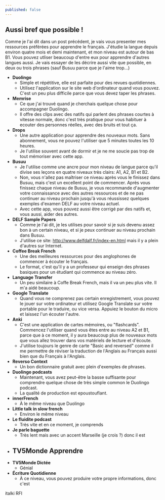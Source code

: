 ```yaml
---
published: false
---
```

## Aussi bref que possible !

Comme je l'ai dit dans un post précédent, je vais vous presenter mes ressources préférées pour apprendre le français. J'étudie la langue depuis environ quatre mois et demi maintenant, et mon niveau est autour de bas B1. Vous pouvez utliser beaucoup d'entre eux pour apprendre d'autres langues aussi. Je vais essayer de les décrire aussi vite que possible, en deux ou trois phrases (sauf Busuu parce que je l'aime trop...)  

- **Duolingo**
    - Simple et répétitive, elle est parfaite pour des revues quotidiennes. 
    - Utilisez l'application sur le site web d'ordinateur quand vous pouvez. C'est un peu plus difficile parce que vous devez taper les phrases.
- **Memrise** 
	- Ce que j'ai trouvé quand je cherchais quelque chose pour accompagner Duolingo. 
    - Il offre des clips avec des natifs qui parlent des phrases courtes à vitesse normale, donc c'est très pratique pour vous habituer à ecouter des personnes réelles, avec des bruits et tout ça. 
- **Drops**
	- Une autre application pour apprendre des nouveaux mots. Sans abonnement, vous ne pouvez l'utiliser que 5 minutes toutes les 10 heures.
	- Je l'utilise souvent avant de dormir et je ne me soucie pas trop de tout mémoriser avec cette app. 
- **Busuu**
    - Je l'utilise comme une ancre pour mon niveau de langue parce qu'il divise ses leçons en quatre niveaux très clairs: A1, A2, B1 et B2.
    - Non, vous n'allez pas maîtriser ce niveau après vous le finissez dans Busuu, mais c'est un excellent point de commencer. Après vous finissez chaque niveau de Busuu, je vous recommande d'augmenter votre connaissance avec des autres ressources et de ne pas continuer au niveau prochain jusqu'à vous réussissez quelques exemples d'examen DELF au votre niveau actuel.  
    - Avec cette app, vous pouvez aussi être corrigé par des natifs et, vous aussi, aider des autres. 
- **DELF Sample Papers**
	- Comme je l'ai dit, je les utilises pour savoir si je suis devenu assez bon à un certain niveau, et si je peux continuer au niveau prochain dans Busuu.
    - J'utilise ce site: http://www.delfdalf.fr/index-en.html mais il y a plein d'autres sur Internet.
- **Coffee Break French**
	- Une des meilleures ressources pour des anglophones de commencer à écouter le français.
    - Le format, c'est qu'il y a un professeur qui enseign des phrases basiques pour un étudiant qui commence au niveau zéro. 
- **Language Transfer**
	- Un peu similaire à Coffe Break French, mais il va un peu plus vite. Il m'a aidé beaucoup.
- **Google Translate**
    - Quand vous ne comprenez pas certain enregistrement, vous pouvez le jouer sur votre ordinateur et utilisez Google Translate sur votre portable pour le traduire, ou vice versa. Appuiez le bouton du micro et laissez l'un écouter l'autre.   
- **Anki**
	- C'est une application de cartes mémoires, ou "flashcards". Commencez l'utiliser quand vous êtes entre au niveau A2 et B1, parce que à ce moment, il y aura beaucoup plus de nouveaux mots que vous allez trouver dans vos matériels de lecture et d'écoute.
    - J'utilise toujours le genre de carte "Basic and reversed" comme il me permettre de réviser la traduction de l'Anglais au Français aussi bien que du Français à l'Anglais. 
- **Reverso Context**
	- Un bon dictionnaire gratuit avec plein d'exemples de phrases. 
- **Duolingo podcasts**
	- Maintenant, vous avez peut-être la basse suffisante pour comprendre quelque chose de très simple common le Duolingo podcast.
    - La qualité de production est epoustouflant. 
- **innerFrench**
	- À le même niveau que Duolingo
- **Little talk in slow french**
	- Environ le même niveau
- **Le fluidite podcast**
	- Très vite et en ce moment, je comprends
- **Je parle baguette**
	- Très lent mais avec un accent Marseille (je crois ?) donc il est 
- **TV5Monde Apprendre**
	- 
- **TV5Monde Dictée**
	- Génial
- **Écriture Quotidienne**
	- À ce niveau, vous pouvez produire votre propre informations, donc c'est

italki
RFI
